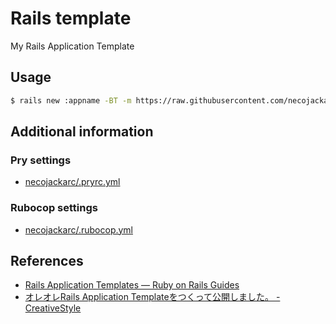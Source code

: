# Rails template
My Rails Application Template

## Usage
```bash
$ rails new :appname -BT -m https://raw.githubusercontent.com/necojackarc/rails-template/master/template.rb
```

## Additional information
### Pry settings
- [necojackarc/.pryrc.yml](https://gist.github.com/necojackarc/4b747325a55a1f9deeb0)

### Rubocop settings
- [necojackarc/.rubocop.yml](https://gist.github.com/necojackarc/f3c8323441b1bfc0d4f4)

## References
- [Rails Application Templates — Ruby on Rails Guides](http://guides.rubyonrails.org/rails_application_templates.html)
- [オレオレRails Application Templateをつくって公開しました。 - CreativeStyle](http://kadoppe.com/archives/2015/04/rails-application-template.html)
